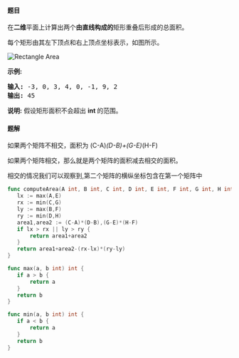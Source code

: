 #### 题目
<p>在<strong>二维</strong>平面上计算出两个<strong>由直线构成的</strong>矩形重叠后形成的总面积。</p>

<p>每个矩形由其左下顶点和右上顶点坐标表示，如图所示。</p>

<p><img alt="Rectangle Area" src="https://assets.leetcode-cn.com/aliyun-lc-upload/uploads/2018/10/22/rectangle_area.png"></p>

<p><strong>示例:</strong></p>

<pre><strong>输入:</strong> -3, 0, 3, 4, 0, -1, 9, 2
<strong>输出:</strong> 45</pre>

<p><strong>说明:</strong> 假设矩形面积不会超出&nbsp;<strong>int&nbsp;</strong>的范围。</p>


 #### 题解
 如果两个矩阵不相交，面积为 (C-A)*(D-B)+(G-E)*(H-F)
 
 如果两个矩阵相交，那么就是两个矩阵的面积减去相交的面积。
 
 相交的情况我们可以观察到,第二个矩阵的横纵坐标包含在第一个矩阵中
 ```go
func computeArea(A int, B int, C int, D int, E int, F int, G int, H int) int {
	lx := max(A,E)
	rx := min(C,G)
	ly := max(B,F)
	ry := min(D,H)
	area1,area2 := (C-A)*(D-B),(G-E)*(H-F)
	if lx > rx || ly > ry {
		return area1+area2
	}
	return area1+area2-(rx-lx)*(ry-ly)
}

func max(a, b int) int {
	if a > b {
		return a
	}
	return b
}

func min(a, b int) int {
	if a < b {
		return a
	}
	return b
}
```